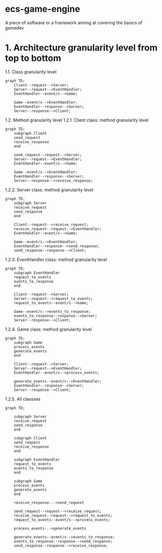 # ecs-game-engine

A piece of software or a framework aiming at covering the basics of gamedev


# 1. Architecture granularity level from top to bottom

1.1. Class granularity level

```mermaid
graph TD;
    Client--request-->Server;
    Server--request-->EventHandler;
    EventHandler--event/s-->Game;

    Game--event/s-->EventHandler;
    EventHandler--response-->Server;
    Server--response-->Client;
```

1.2. Method granularity level
1.2.1. Client class: method granularity level

```mermaid
graph TD;
    subgraph Client
    send_request
    receive_response
    end

    send_request--request-->Server;
    Server--request-->EventHandler;
    EventHandler--event/s-->Game;

    Game--event/s-->EventHandler;
    EventHandler--response-->Server;
    Server--response-->receive_response;
```

1.2.2. Server class: method granularity level

```mermaid
graph TD;
    subgraph Server
    receive_request
    send_response
    end

    Client--request-->receive_request;
    receive_request--request-->EventHandler;
    EventHandler--event/s-->Game;

    Game--event/s-->EventHandler;
    EventHandler--response-->send_response;
    send_response--response-->Client;
```

1.2.3. EventHandler class: method granularity level

```mermaid
graph TD;
    subgraph EventHandler
    request_to_events
    events_to_response
    end

    Client--request-->Server;
    Server--request-->request_to_events;
    request_to_events--event/s-->Game;

    Game--event/s-->events_to_response;
    events_to_response--response-->Server;
    Server--response-->Client;
```

1.2.4. Game class: method granularity level

```mermaid
graph TD;
    subgraph Game
    process_events
    generate_events
    end

    Client--request-->Server;
    Server--request-->EventHandler;
    EventHandler--event/s-->process_events;

    generate_events--event/s-->EventHandler;
    EventHandler--response-->Server;
    Server--response-->Client;
```

1.2.5. All classses

```mermaid
graph TD;

    subgraph Server
    receive_request
    send_response
    end

    subgraph Client
    send_request
    receive_response
    end

    subgraph EventHandler
    request_to_events
    events_to_response
    end

    subgraph Game
    process_events
    generate_events
    end

    receive_response-.->send_request

    send_request--request-->receive_request;
    receive_request--request-->request_to_events;
    request_to_events--event/s-->process_events;

    process_events-.->generate_events

    generate_events--event/s-->events_to_response;
    events_to_response--response-->send_response;
    send_response--response-->receive_response;

```